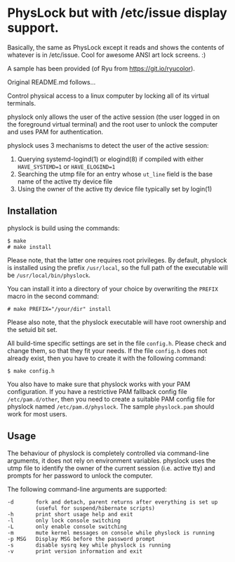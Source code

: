 # PhysLock but with /etc/issue display support.

Basically, the same as PhysLock except it reads and shows the contents of whatever is in
/etc/issue. Cool for awesome ANSI art lock screens. :)

A sample has been provided (of Ryu from https://git.io/ryucolor).

Original README.md follows...

Control physical access to a linux computer by locking all of its virtual
terminals.

physlock only allows the user of the active session (the user logged in on the
foreground virtual terminal) and the root user to unlock the computer and uses
PAM for authentication.

physlock uses 3 mechanisms to detect the user of the active session:

1. Querying systemd-logind(1) or elogind(8) if compiled with either
   `HAVE_SYSTEMD=1` or `HAVE_ELOGIND=1`
2. Searching the utmp file for an entry whose `ut_line` field is the base name
   of the active tty device file
3. Using the owner of the active tty device file typically set by login(1)

Installation
------------
physlock is build using the commands:

    $ make
    # make install

Please note, that the latter one requires root privileges.
By default, physlock is installed using the prefix `/usr/local`, so the full
path of the executable will be `/usr/local/bin/physlock`.

You can install it into a directory of your choice by overwriting the `PREFIX`
macro in the second command:

    # make PREFIX="/your/dir" install

Please also note, that the physlock executable will have root ownership and the
setuid bit set.

All build-time specific settings are set in the file `config.h`. Please check
and change them, so that they fit your needs. If the file `config.h` does not
already exist, then you have to create it with the following command:

    $ make config.h

You also have to make sure that physlock works with your PAM configuration. If
you have a restrictive PAM fallback config file `/etc/pam.d/other`, then you
need to create a suitable PAM config file for physlock named
`/etc/pam.d/physlock`. The sample `physlock.pam` should work for most users.

Usage
-----
The behaviour of physlock is completely controlled via command-line arguments,
it does not rely on environment variables.
physlock uses the utmp file to identify the owner of the current session (i.e.
active tty) and prompts for her password to unlock the computer.

The following command-line arguments are supported:

    -d       fork and detach, parent returns after everything is set up
             (useful for suspend/hibernate scripts)
    -h       print short usage help and exit
    -l       only lock console switching
    -L       only enable console switching
    -m       mute kernel messages on console while physlock is running
    -p MSG   Display MSG before the password prompt
    -s       disable sysrq key while physlock is running
    -v       print version information and exit
